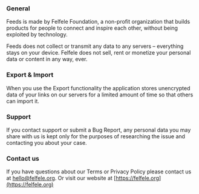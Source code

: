 ### General

Feeds is made by Felfele Foundation, a non-profit organization that builds products for people to connect and inspire each other, without being exploited by technology.

Feeds does not collect or transmit any data to any servers – everything stays on your device. Felfele does not sell, rent or monetize your personal data or content in any way, ever.

### Export & Import

When you use the Export functionality the application stores unencrypted data of your links on our servers for a limited amount of time so that others can import it.

### Support

If you contact support or submit a Bug Report, any personal data you may share with us
is kept only for the purposes of researching the issue and contacting you about your case.

### Contact us

If you have questions about our Terms or Privacy Policy please contact us at [hello@felfele.org](mailto:hello@felfele.org).
Or visit our website at [https://felfele.org](https://felfele.org)

